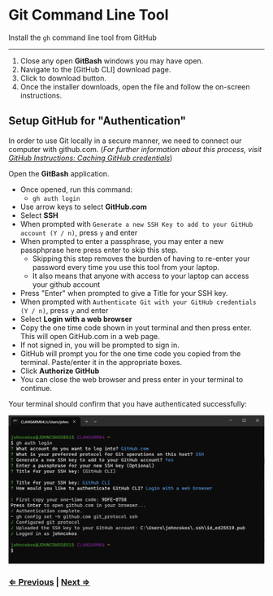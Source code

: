 # Git Command Line Tool

Install the `gh` command line tool from GitHub

---

1. Close any open **GitBash** windows you may have open.
1. Navigate to the [GitHub CLI] download page.
1. Click to download button.
1. Once the installer downloads, open the file and follow the on-screen instructions.

## Setup GitHub for "Authentication"

In order to use Git locally in a secure manner, we need to connect our computer with github.com. (_For further information about this process, visit [GitHub Instructions: Caching GitHub credentials](https://docs.github.com/en/get-started/getting-started-with-git/caching-your-github-credentials-in-git)_)

Open the **GitBash** application.

- Once opened, run this command:
  - `gh auth login`
- Use arrow keys to select **GitHub.com**
- Select **SSH**
- When prompted with `Generate a new SSH Key to add to your GitHub account (Y / n)`, press `y` and enter
- When prompted to enter a passphrase, you may enter a new passphprase here press enter to skip this step.
  - Skipping this step removes the burden of having to re-enter your password every time you use this tool from your laptop.
  - It also means that anyone with access to your laptop can access your github account
- Press "Enter" when prompted to give a Title for your SSH key.
- When prompted with `Authenticate Git with your GitHub credentials (Y / n)`, press `y` and enter
- Select **Login with a web browser**
- Copy the one time code shown in yout terminal and then press enter. This will open GitHub.com in a web page.
- If not signed in, you will be prompted to sign in.
- GitHub will prompt you for the one time code you copied from the terminal. Paste/enter it in the appropriate boxes.
- Click **Authorize GitHub**
- You can close the web browser and press enter in your terminal to continue.

Your terminal should confirm that you have authenticated successfully:

![GitHub Authentication](./gh-auth.png)

### [⇐ Previous](./1-gitbash.md) | [Next ⇒](./3-vscode.md)

